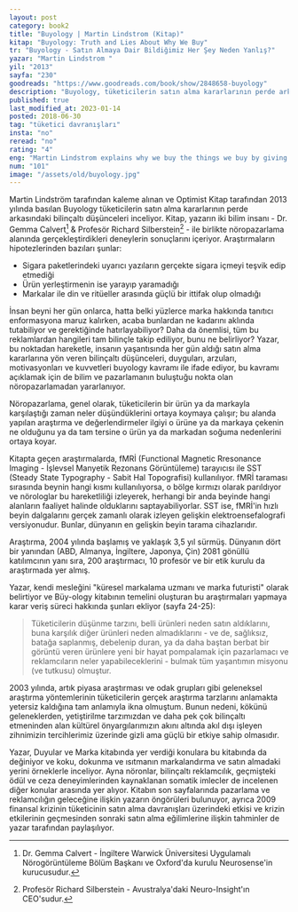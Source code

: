```yaml
---
layout: post  
category: book2  
title: "Buyology | Martin Lindstrom (Kitap)"  
kitap: "Buyology: Truth and Lies About Why We Buy"  
tr: "Buyology - Satın Almaya Dair Bildiğimiz Her Şey Neden Yanlış?" 
yazar: "Martin Lindstrom "  
yil: "2013"  
sayfa: "230"  
goodreads: "https://www.goodreads.com/book/show/2848658-buyology"
description: "Buyology, tüketicilerin satın alma kararlarının perde arkasındaki bilinçaltı düşünceleri inceliyor."
published: true
last_modified_at: 2023-01-14
posted: 2018-06-30
tag: "tüketici davranışları"
insta: "no"
reread: "no"
rating: "4"
eng: "Martin Lindstrom explains why we buy the things we buy by giving examples and sharing results from neuropsychology researches."
num: "101"
image: "/assets/old/buyology.jpg"
---
```


Martin Lindström tarafından kaleme alınan ve Optimist Kitap tarafından 2013 yılında basılan Buyology tüketicilerin satın alma kararlarının perde arkasındaki bilinçaltı düşünceleri inceliyor. Kitap, yazarın iki bilim insanı - Dr. Gemma Calvert[^1] & Profesör Richard Silberstein[^2] - ile birlikte nöropazarlama alanında gerçekleştirdikleri deneylerin sonuçlarını içeriyor. Araştırmaların hipotezlerinden bazıları şunlar:  
  
- Sigara paketlerindeki uyarıcı yazıların gerçekte sigara içmeyi teşvik edip etmediği  
- Ürün yerleştirmenin ise yarayıp yaramadığı  
- Markalar ile din ve ritüeller arasında güçlü bir ittifak olup olmadığı  
  
İnsan beyni her gün onlarca, hatta belki yüzlerce marka hakkında tanıtıcı enformasyona maruz kalırken, acaba bunlardan ne kadarını aklında tutabiliyor ve gerektiğinde hatırlayabiliyor? Daha da önemlisi, tüm bu reklamlardan hangileri tam bilinçle takip ediliyor, bunu ne belirliyor? Yazar, bu noktadan hareketle, insanın yaşantısında her gün aldığı satın alma kararlarına yön veren bilinçaltı düşünceleri, duyguları, arzuları, motivasyonları ve kuvvetleri buyology kavramı ile ifade ediyor, bu kavramı açıklamak için de bilim ve pazarlamanın buluştuğu nokta olan nöropazarlamadan yararlanıyor.  
  
Nöropazarlama, genel olarak, tüketicilerin bir ürün ya da markayla karşılaştığı zaman neler düşündüklerini ortaya koymaya çalışır; bu alanda yapılan araştırma ve değerlendirmeler ilgiyi o ürüne ya da markaya çekenin ne olduğunu ya da tam tersine o ürün ya da markadan soğuma nedenlerini ortaya koyar.  
  
Kitapta geçen araştırmalarda, fMRİ (Functional Magnetic Rresonance Imaging - İşlevsel Manyetik Rezonans Görüntüleme) tarayıcısı ile SST (Steady State Typography - Sabit Hal Topografisi) kullanılıyor. fMRİ taraması sırasında beynin hangi kısmı kullanılıyorsa, o bölge kırmızı olarak parıldıyor ve nörologlar bu hareketliliği izleyerek, herhangi bir anda beyinde hangi alanların faaliyet halinde olduklarını saptayabiliyorlar. SST ise, fMRİ'in hızlı beyin dalgalarını gerçek zamanlı olarak izleyen gelişkin elektroensefalografi versiyonudur. Bunlar, dünyanın en gelişkin beyin tarama cihazlarıdır.  
  
Araştırma, 2004 yılında başlamış ve yaklaşık 3,5 yıl sürmüş. Dünyanın dört bir yanından (ABD, Almanya, İngiltere, Japonya, Çin) 2081 gönüllü katılımcının yanı sıra, 200 araştırmacı, 10 profesör ve bir etik kurulu da araştırmada yer almış.  
  
Yazar, kendi mesleğini "küresel markalama uzmanı ve marka futuristi" olarak belirtiyor ve Büy-ology kitabının temelini oluşturan bu araştırmaları yapmaya karar veriş süreci hakkında şunları ekliyor (sayfa 24-25):  
  
> Tüketicilerin düşünme tarzını, belli ürünleri neden satın aldıklarını, buna karşılık diğer ürünleri neden almadıklarını - ve de, sağlıksız, batağa saplanmış, debelenip duran, ya da daha baştan berbat bir görüntü veren ürünlere yeni bir hayat pompalamak için pazarlamacı ve reklamcıların neler yapabileceklerini - bulmak tüm yaşantımın misyonu (ve tutkusu) olmuştur.  
  
2003 yılında, artık piyasa araştırması ve odak grupları gibi geleneksel araştırma yöntemlerinin tüketicilerin gerçek araştırma tarzlarını anlamakta yetersiz kaldığına tam anlamıyla ikna olmuştum. Bunun nedeni, kökünü geleneklerden, yetiştirilme tarzımızdan ve daha pek çok bilinçaltı etmeninden alan kültürel önyargılarımızın akını altında akıl dışı işleyen zihnimizin tercihlerimiz üzerinde gizli ama güçlü bir etkiye sahip olmasıdır.  
  
Yazar, Duyular ve Marka kitabında yer verdiği konulara bu kitabında da değiniyor ve koku, dokunma ve ısıtmanın markalandırma ve satın almadaki yerini örneklerle inceliyor. Ayna nöronlar, bilinçaltı reklamcılık, geçmişteki ödül ve ceza deneyimlerinden kaynaklanan somatik imlecler de incelenen diğer konular arasında yer alıyor. Kitabın son sayfalarında pazarlama ve reklamcılığın geleceğine ilişkin yazarın öngörüleri bulunuyor, ayrıca 2009 finansal krizinin tüketicinin satın alma davranışları üzerindeki etkisi ve krizin etkilerinin geçmesinden sonraki satın alma eğilimlerine ilişkin tahminler de yazar tarafından paylaşılıyor.  
  
[^1]: Dr. Gemma Calvert - İngiltere Warwick Üniversitesi Uygulamalı Nörogörüntüleme Bölüm Başkanı ve Oxford'da kurulu Neurosense'in kurucusudur.  
[^2]: Profesör Richard Silberstein - Avustralya'daki Neuro-Insight'ın CEO'sudur.  

